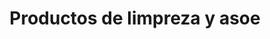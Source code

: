 ---
title: "Productos de limpreza y asoe"
url: /bogota-d-c/productos-de-limpreza-y-asoe/
shop: Kosmetik
---